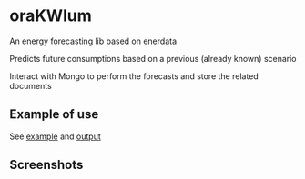 # oraKWlum
An energy forecasting lib based on enerdata

Predicts future consumptions based on a previous (already known) scenario

Interact with Mongo to perform the forecasts and store the related documents

## Example of use

See [example](https://github.com/gisce/oraKWlum/blob/master/example.py)
and [output](https://github.com/gisce/oraKWlum/blob/master/example_stdout.txt)


## Screenshots

